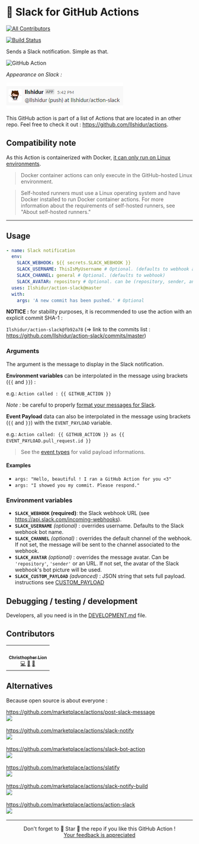 # 🚀 Slack for GitHub Actions

<!-- ALL-CONTRIBUTORS-BADGE:START - Do not remove or modify this section -->
[![All Contributors](https://img.shields.io/badge/all_contributors-1-orange.svg?style=flat-square)](#contributors-)
<!-- ALL-CONTRIBUTORS-BADGE:END -->

[![Build Status][build-badge]][build-url]

Sends a Slack notification. Simple as that.

![GitHub Action](action.png "GitHub Action")

*Appearance on Slack :*

![Slack message](slack.png "Slack message")

This GitHub action is part of a list of Actions that are located in an other repo. Feel free to check it out : https://github.com/Ilshidur/actions.

## Compatibility note

As this Action is containerized with Docker, [it can only run on Linux environments](https://help.github.com/en/actions/building-actions/about-actions#types-of-actions).

> Docker container actions can only execute in the GitHub-hosted Linux environment.

> Self-hosted runners must use a Linux operating system and have Docker installed to run Docker container actions. For more information about the requirements of self-hosted runners, see "About self-hosted runners."

<hr/>

## Usage

```yaml
- name: Slack notification
  env:
    SLACK_WEBHOOK: ${{ secrets.SLACK_WEBHOOK }}
    SLACK_USERNAME: ThisIsMyUsername # Optional. (defaults to webhook app)
    SLACK_CHANNEL: general # Optional. (defaults to webhook)
    SLACK_AVATAR: repository # Optional. can be (repository, sender, an URL) (defaults to webhook app avatar)
  uses: Ilshidur/action-slack@master
  with:
    args: 'A new commit has been pushed.' # Optional
```

**NOTICE :** for stability purposes, it is recommended to use the action with an explicit commit SHA-1 :

`Ilshidur/action-slack@fb92a78` (=> link to the commits list : https://github.com/Ilshidur/action-slack/commits/master)

### Arguments

The argument is the message to display in the Slack notification.

**Environment variables** can be interpolated in the message using brackets (`{{` and `}}`) :

e.g.: `Action called : {{ GITHUB_ACTION }}`

*Note :* be careful to properly [format your messages for Slack](https://api.slack.com/docs/message-formatting).

**Event Payload** data can also be interpolated in the message using brackets (`{{` and `}}`) with the `EVENT_PAYLOAD` variable.

e.g.: `Action called: {{ GITHUB_ACTION }} as {{ EVENT_PAYLOAD.pull_request.id }}`

> See the [event types](https://developer.github.com/v3/activity/events/types/) for valid payload informations.

#### Examples

* `args: "Hello, beautiful ! I ran a GitHub Action for you <3"`
* `args: "I showed you my commit. Please respond."`

### Environment variables

* **`SLACK_WEBHOOK`** **(required)**: the Slack webhook URL (see https://api.slack.com/incoming-webhooks).
* **`SLACK_USERNAME`** *(optional)* : overrides username. Defaults to the Slack webhook bot name.
* **`SLACK_CHANNEL`** *(optional)* : overrides the default channel of the webhook. If not set, the message will be sent to the channel associated to the webhook.
* **`SLACK_AVATAR`** *(optional)* : overrides the message avatar. Can be `'repository'`, `'sender'` or an URL. If not set, the avatar of the Slack webhook's bot picture will be used.
* **`SLACK_CUSTOM_PAYLOAD`** *(advanced)* : JSON string that sets full payload. instructions see [CUSTOM_PAYLOAD](CUSTOM_PAYLOAD.md)

## Debugging / testing / development

Developers, all you need is in the [DEVELOPMENT.md](DEVELOPMENT.md) file.

## Contributors

<!-- ALL-CONTRIBUTORS-LIST:START - Do not remove or modify this section -->
<!-- prettier-ignore-start -->
<!-- markdownlint-disable -->
<table>
  <tr>
    <td align="center"><a href="https://lion.alia.ml"><img src="https://avatars1.githubusercontent.com/u/12537491?v=4" width="100px;" alt=""/><br /><sub><b>Christhopher Lion</b></sub></a><br /><a href="https://github.com/Ilshidur/action-slack/commits?author=itsmelion" title="Code">💻</a> <a href="#ideas-itsmelion" title="Ideas, Planning, & Feedback">🤔</a> <a href="https://github.com/Ilshidur/action-slack/commits?author=itsmelion" title="Documentation">📖</a></td>
  </tr>
</table>

<!-- markdownlint-enable -->
<!-- prettier-ignore-end -->
<!-- ALL-CONTRIBUTORS-LIST:END -->

## Alternatives

Because open source is about everyone :

https://github.com/marketplace/actions/post-slack-message <br/>
![](https://img.shields.io/github/stars/pullreminders/slack-action.svg?label=Stars&style=social)

https://github.com/marketplace/actions/slack-notify <br/>
![](https://img.shields.io/github/stars/rtCamp/action-slack-notify.svg?label=Stars&style=social)

https://github.com/marketplace/actions/slack-bot-action <br/>
![](https://img.shields.io/github/stars/krider2010/slack-bot-action.svg?label=Stars&style=social)

https://github.com/marketplace/actions/slatify <br/>
![](https://img.shields.io/github/stars/homoluctus/slatify.svg?label=Stars&style=social)

https://github.com/marketplace/actions/slack-notify-build <br/>
![](https://img.shields.io/github/stars/voxmedia/github-action-slack-notify-build.svg?label=Stars&style=social)

https://github.com/marketplace/actions/action-slack <br/>
![](https://img.shields.io/github/stars/8398a7/action-slack.svg?label=Stars&style=social)

<hr/>

<p align="center">
  Don't forget to 🌟 Star 🌟 the repo if you like this GitHub Action !<br/>
  <a href="https://github.com/Ilshidur/action-slack/issues/new">Your feedback is appreciated</a>
</p>

[build-badge]: https://img.shields.io/endpoint.svg?url=https%3A%2F%2Factions-badge.atrox.dev%2FIlshidur%2Faction-slack%2Fbadge&style=flat
[build-url]: https://actions-badge.atrox.dev/Ilshidur/action-slack/goto
